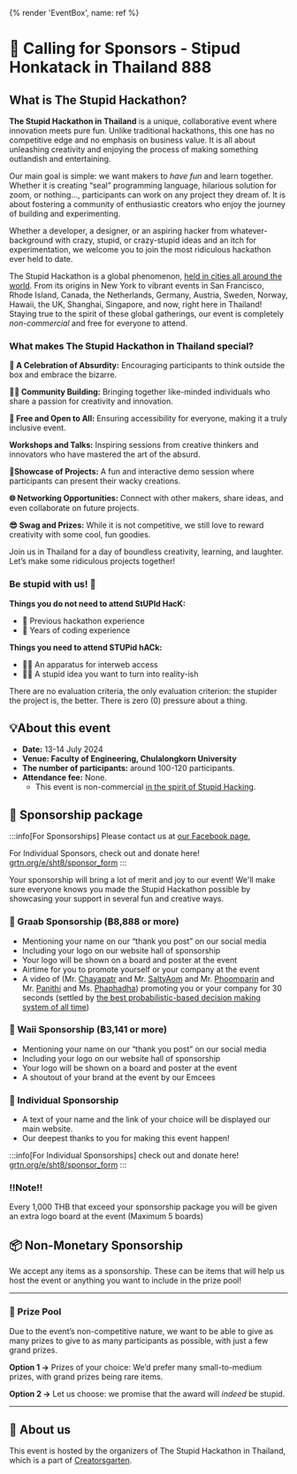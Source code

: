{% render 'EventBox', name: ref %}

# 🤝 Calling for Sponsors - Stipud Honkatack in Thailand 888

## What is The Stupid Hackathon?

**The Stupid Hackathon in Thailand** is a unique, collaborative event where innovation meets pure fun. Unlike traditional hackathons, this one has no competitive edge and no emphasis on business value. It is all about unleashing creativity and enjoying the process of making something outlandish and entertaining.

Our main goal is simple: we want makers to *have fun* and learn together. Whether it is creating “seal” programming language, hilarious solution for zoom, or nothing…, participants can work on any project they dream of. It is about fostering a community of enthusiastic creators who enjoy the journey of building and experimenting.

Whether a developer, a designer, or an aspiring hacker from whatever-background with crazy, stupid, or crazy-stupid ideas and an itch for experimentation, we welcome you to join the most ridiculous hackathon ever held to date.

The Stupid Hackathon is a global phenomenon, [held in cities all around the world](https://gist.github.com/cheeaun/c3fe6cbb11aef1e146a3474dccf63b87). From its origins in New York to vibrant events in San Francisco, Rhode Island, Canada, the Netherlands, Germany, Austria, Sweden, Norway, Hawaii, the UK, Shanghai, Singapore, and now, right here in Thailand! Staying true to the spirit of these global gatherings, our event is completely *non-commercial* and free for everyone to attend.

### What makes The Stupid Hackathon in Thailand special?

**🎉 A Celebration of Absurdity:** Encouraging participants to think outside the box and embrace the bizarre.

**👩‍🔬 Community Building:** Bringing together like-minded individuals who share a passion for creativity and innovation.

**👐 Free and Open to All:** Ensuring accessibility for everyone, making it a truly inclusive event.

**Workshops and Talks:** Inspiring sessions from creative thinkers and innovators who have mastered the art of the absurd.

**🧾Showcase of Projects:** A fun and interactive demo session where participants can present their wacky creations.

**🌐 Networking Opportunities:** Connect with other makers, share ideas, and even collaborate on future projects.

**😎 Swag and Prizes:** While it is not competitive, we still love to reward creativity with some cool, fun goodies.

Join us in Thailand for a day of boundless creativity, learning, and laughter. Let’s make some ridiculous projects together!

### **Be stupid with us! 🤪**

**Things you do not need to attend StUPId HacK:**

- 🙅‍️️ Previous hackathon experience
- 🙅‍️ Years of coding experience

**Things you need to attend STUPid hACk:**

- 🙆‍♀️ An apparatus for interweb access
- 🙆‍♀️ A stupid idea you want to turn into reality-ish

There are no evaluation criteria, the only evaluation criterion: the stupider the project is, the better. There is zero (0) pressure about a thing.

## 💡About this event

- **Date:** 13-14 July 2024
- **Venue: Faculty of Engineering, Chulalongkorn University**
- **The number of participants:** around 100-120 participants.
- **Attendance fee:** None.
    - This event is non-commercial [in the spirit of Stupid Hacking](http://stupidhackathon.github.io).

## 💸 Sponsorship package

:::info[For Sponsorships]
Please contact us at [our Facebook page](https://grtn.org/fb),

For Individual Sponsors, check out and donate here! [grtn.org/e/sht8/sponsor_form](https://grtn.org/e/sht8/sponsor_form)
:::

Your sponsorship will bring a lot of merit and joy to our event! We'll make sure everyone knows you made the Stupid Hackathon possible by showcasing your support in several fun and creative ways.

### 🙏 Graab Sponsorship (฿8,888 or more)

- Mentioning your name on our “thank you post” on our social media
- Including your logo on our website hall of sponsorship
- Your logo will be shown on a board and poster at the event
- Airtime for you to promote yourself or your company at the event
- A video of (Mr. [Chayapatr](https://www.github.com/chayapatr/) and Mr. [SaltyAom](https://github.com/saltyaom) and Mr. [Phoomparin](https://www.github.com/heypoom) and Mr. [Panithi](https://github.com/betich) and Ms. [Phaphadha](https://creatorsgarten.org/wiki/People/anejung)) promoting you or your company for 30 seconds (settled by [the best probabilistic-based decision making system of all time](https://en.wikipedia.org/wiki/Rock_paper_scissors))

### 🙏 Waii Sponsorship (฿3,141 or more)

- Mentioning your name on our “thank you post” on our social media
- Including your logo on our website hall of sponsorship
- Your logo will be shown on a board and poster at the event
- A shoutout of your brand at the event by our Emcees

### 🙇 Individual Sponsorship

- A text of your name and the link of your choice will be displayed our main website.
- Our deepest thanks to you for making this event happen!

:::info[For Individual Sponsorships]
check out and donate here! [grtn.org/e/sht8/sponsor_form](https://grtn.org/e/sht8/sponsor_form)
:::

### ‼Note‼

Every 1,000 THB that exceed your sponsorship package you will be given an extra logo board at the event (Maximum 5 boards)

## 📦 Non-Monetary Sponsorship

We accept any items as a sponsorship. These can be items that will help us host the event or anything you want to include in the prize pool!

---

### 🤖 Prize Pool

Due to the event’s non-competitive nature, we want to be able to give as many prizes to give to as many participants as possible, with just a few grand prizes.

**Option 1 →** Prizes of your choice: We’d prefer many small-to-medium prizes, with grand prizes being rare items. 

**Option 2 →** Let us choose: we promise that the award will *indeed* be stupid.

---

## 👾 About us

This event is hosted by the organizers of The Stupid Hackathon in Thailand, which is a part of [Creatorsgarten](https://www.facebook.com/creatorsgarten).